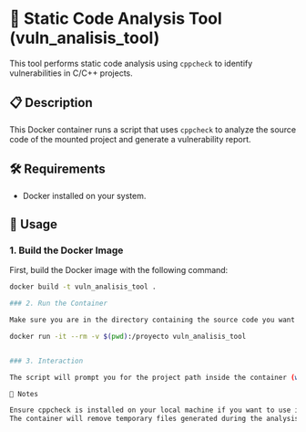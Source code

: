 
# 🚀 Static Code Analysis Tool (vuln_analisis_tool)

This tool performs static code analysis using `cppcheck` to identify vulnerabilities in C/C++ projects.

## 📋 Description

This Docker container runs a script that uses `cppcheck` to analyze the source code of the mounted project and generate a vulnerability report.

## 🛠 Requirements

- Docker installed on your system.

## 🚀 Usage

### 1. Build the Docker Image

First, build the Docker image with the following command:

```sh
docker build -t vuln_analisis_tool .

### 2. Run the Container

Make sure you are in the directory containing the source code you want to analyze. Then, run the container with:

docker run -it --rm -v $(pwd):/proyecto vuln_analisis_tool


### 3. Interaction

The script will prompt you for the project path inside the container (which should be /proyecto), and then generate a vulnerability report in the mounted directory.

📌 Notes

Ensure cppcheck is installed on your local machine if you want to use it outside the container.
The container will remove temporary files generated during the analysis upon completion.